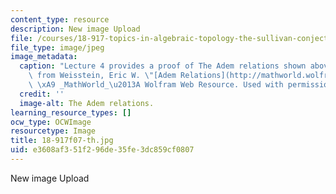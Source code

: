 ```yaml
---
content_type: resource
description: New image Upload
file: /courses/18-917-topics-in-algebraic-topology-the-sullivan-conjecture-fall-2007/e3608af351f296de35fe3dc859cf0807_18-917f07-th.jpg
file_type: image/jpeg
image_metadata:
  caption: "Lecture 4 provides a proof of The Adem relations shown above. (Image adapted\
    \ from Weisstein, Eric W. \"[Adem Relations](http://mathworld.wolfram.com/AdemRelations.html).\"\
    \ \xA9 _MathWorld_\u2013A Wolfram Web Resource. Used with permission.)"
  credit: ''
  image-alt: The Adem relations.
learning_resource_types: []
ocw_type: OCWImage
resourcetype: Image
title: 18-917f07-th.jpg
uid: e3608af3-51f2-96de-35fe-3dc859cf0807
---
```

New image Upload